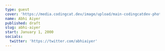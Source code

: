 ```yaml
---
type: guest
cover: 'https://media.codingcat.dev/image/upload/main-codingcatdev-photo/podcast-guest/abhiaiyer'
name: Abhi Aiyer
published: draft
slug: abhi-aiyer
start: January 1, 2000
socials:
  twitter: 'https://twitter.com/abhiaiyer'
---
```


